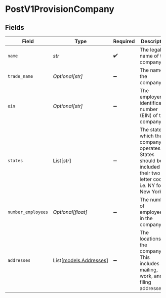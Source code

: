 # PostV1ProvisionCompany


## Fields

| Field                                                                                                                | Type                                                                                                                 | Required                                                                                                             | Description                                                                                                          |
| -------------------------------------------------------------------------------------------------------------------- | -------------------------------------------------------------------------------------------------------------------- | -------------------------------------------------------------------------------------------------------------------- | -------------------------------------------------------------------------------------------------------------------- |
| `name`                                                                                                               | *str*                                                                                                                | :heavy_check_mark:                                                                                                   | The legal name of the company.                                                                                       |
| `trade_name`                                                                                                         | *Optional[str]*                                                                                                      | :heavy_minus_sign:                                                                                                   | The name of the company.                                                                                             |
| `ein`                                                                                                                | *Optional[str]*                                                                                                      | :heavy_minus_sign:                                                                                                   | The employer identification number (EIN) of the company.                                                             |
| `states`                                                                                                             | List[*str*]                                                                                                          | :heavy_minus_sign:                                                                                                   | The states in which the company operates. States should be included by their two letter code, i.e. NY for New York.  |
| `number_employees`                                                                                                   | *Optional[float]*                                                                                                    | :heavy_minus_sign:                                                                                                   | The number of employees in the company.                                                                              |
| `addresses`                                                                                                          | List[[models.Addresses](../models/addresses.md)]                                                                     | :heavy_minus_sign:                                                                                                   | The locations for the company. This includes mailing, work, and filing addresses.                                    |